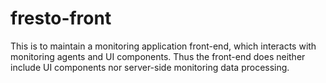 fresto-front
===========

This is to maintain a monitoring application front-end, which interacts with monitoring agents and UI components.
Thus the front-end does neither include UI components nor server-side monitoring data processing.
